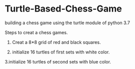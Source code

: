 # Turtle-Based-Chess-Game
building a chess game using the turtle module of python 3.7


Steps to creat a chess games.

1.  Creat a 8*8 grid of red and black squares.

2.  initialize 16 turtles of first sets with white color.

3.initialize 16 turtles of second sets with blue color.


